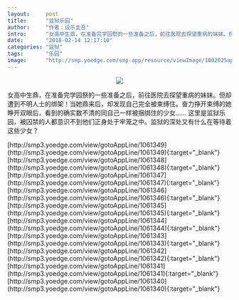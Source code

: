 ```yaml
---
layout:     post
title:      "监狱乐园"
author:     "作者：设乐圭吾"
intro:      "女高中生鼎，在准备完学园祭的一些准备之后，前往医院去探望重病的妹妹。但却遭到不明人士的绑架！当她鼎来后，却发现自己完全被束缚住。奋力挣开束缚的她睁开双眼后，看到的确实数不清的同自己一样被捆绑住的少女…… 这里是监狱乐园，被囚禁的人都意识不到他们正身处于牢笼之中。监狱的深处又有什么在等待着这些少女？"
date:       "2018-02-14 12:17:10"
categories: "监狱"
tags:       "乐园"
image:      "http://smp.yoedge.com/smp-app/resource/viewImage/1002025appline.png"
---
```

<div style="text-align: center">
<p><img src="http://smp.yoedge.com/smp-app/resource/viewImage/1002025appline.png"/></p>
</div>
<p class="post-meta">
<span>女高中生鼎，在准备完学园祭的一些准备之后，前往医院去探望重病的妹妹。但却遭到不明人士的绑架！当她鼎来后，却发现自己完全被束缚住。奋力挣开束缚的她睁开双眼后，看到的确实数不清的同自己一样被捆绑住的少女…… 这里是监狱乐园，被囚禁的人都意识不到他们正身处于牢笼之中。监狱的深处又有什么在等待着这些少女？</span>
</p>
[http://smp3.yoedge.com/view/gotoAppLine/1061349](http://smp3.yoedge.com/view/gotoAppLine/1061349){:target="_blank"}
[http://smp3.yoedge.com/view/gotoAppLine/1061348](http://smp3.yoedge.com/view/gotoAppLine/1061348){:target="_blank"}
[http://smp3.yoedge.com/view/gotoAppLine/1061347](http://smp3.yoedge.com/view/gotoAppLine/1061347){:target="_blank"}
[http://smp3.yoedge.com/view/gotoAppLine/1061346](http://smp3.yoedge.com/view/gotoAppLine/1061346){:target="_blank"}
[http://smp3.yoedge.com/view/gotoAppLine/1061345](http://smp3.yoedge.com/view/gotoAppLine/1061345){:target="_blank"}
[http://smp3.yoedge.com/view/gotoAppLine/1061344](http://smp3.yoedge.com/view/gotoAppLine/1061344){:target="_blank"}
[http://smp3.yoedge.com/view/gotoAppLine/1061343](http://smp3.yoedge.com/view/gotoAppLine/1061343){:target="_blank"}
[http://smp3.yoedge.com/view/gotoAppLine/1061342](http://smp3.yoedge.com/view/gotoAppLine/1061342){:target="_blank"}
[http://smp3.yoedge.com/view/gotoAppLine/1061341](http://smp3.yoedge.com/view/gotoAppLine/1061341){:target="_blank"}
[http://smp3.yoedge.com/view/gotoAppLine/1061340](http://smp3.yoedge.com/view/gotoAppLine/1061340){:target="_blank"}


